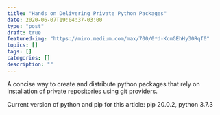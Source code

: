 ```yaml
---
title: "Hands on Delivering Private Python Packages"
date: 2020-06-07T19:04:37-03:00
type: "post"
draft: true
featured-img: "https://miro.medium.com/max/700/0*d-KcmGEhHy30Rqf0"
topics: []
tags: []
categories: []
description: ""
---
```


A concise way to create and distribute python packages that rely on installation of private repositories using git providers.

Current version of python and pip for this article: pip 20.0.2, python 3.7.3

<!-- !more -->
